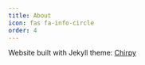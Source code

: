 ```yaml
---
title: About
icon: fas fa-info-circle
order: 4
---
```


Website built with Jekyll theme: [Chirpy](https://github.com/cotes2020/jekyll-theme-chirpy/)